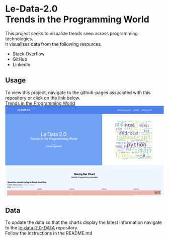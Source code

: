 # Le-Data-2.0 <br> Trends in the Programming World
This project seeks to visualize trends seen across programming technologies.<br>
It visualizes data from the following resources.
- Stack Overflow
- GitHub
- LinkedIn

## Usage
To view this project, navigate to the github-pages associated with this repository or click on the link below. <br>
[Trends in the Programming World](https://aggarwalc.github.io/le-data-2.0/) <br>
![](le-data-ss.png)

## Data
To update the data so that the charts display the latest information navigate to the [le-data-2.0-DATA](https://github.com/aggarwalc/le-data-2.0-DATA) repository. <br>
Follow the instructions in the README.md
